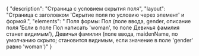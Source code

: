 {
"description": "Страница с условием скрытия поля",
"layout": "Страница с заголовком 'Скрытие поля по условию через элемент' и формой.",
"elements": " Поля формы: Пол (поле ввода, gender, описание поля 'Если в поле Пол написать 'woman', то поле Девичья фамилия станет видимым'), Девичья фамилия (поле ввода, maidenName, по умолчанию скрыто; становится видимым, если значение в поле 'gender' равно 'woman')"
}